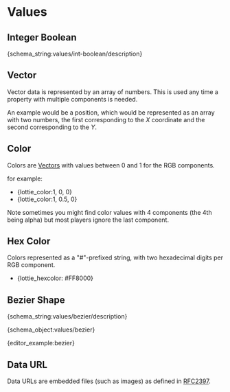 # Values

<h2 id="int-boolean">Integer Boolean</h2>

{schema_string:values/int-boolean/description}

<h2 id="vector">Vector</h2>

Vector data is represented by an array of numbers.
This is used any time a property with multiple components is needed.

An example would be a position, which would be represented as an array
with two numbers, the first corresponding to the _X_ coordinate and the
second corresponding to the _Y_.

<h2 id="color">Color</h2>

Colors are [Vectors](#vector) with values between 0 and 1 for the RGB components.

for example:

* {lottie_color:1, 0, 0}
* {lottie_color:1, 0.5, 0}

Note sometimes you might find color values with 4 components (the 4th being alpha)
but most players ignore the last component.

<h2 id="hexcolor">Hex Color</h2>
Colors represented as a "#"-prefixed string, with two hexadecimal digits per
RGB component.

* {lottie_hexcolor: #FF8000}

<h2 id="bezier">Bezier Shape</h2>

{schema_string:values/bezier/description}

{schema_object:values/bezier}

{editor_example:bezier}

<h2 id="data-url">Data URL</h2>

Data URLs are embedded files (such as images) as defined in [RFC2397](https://datatracker.ietf.org/doc/html/rfc2397).
